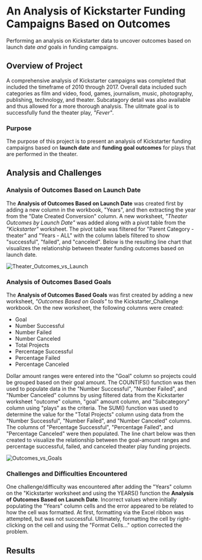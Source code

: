 # An Analysis of Kickstarter Funding Campaigns Based on Outcomes
Performing an analysis on Kickstarter data to uncover outcomes based on launch date *and* goals in funding campaigns.

## Overview of Project

A comprehensive analysis of Kickstarter campaigns was completed that included the timeframe of 2010 through 2017.  Overall data included such categories as film and video, food, games, journalism, music, photography, publishing, technology, and theater.  Subcatagory detail was also available and thus allowed for a more thorough analysis.  The ulitmate goal is to successfully fund the theater play, *"Fever"*.



### Purpose

The purpose of this project is to present an analysis of Kickstarter funding campaigns based on **launch date** and **funding goal outcomes** for plays that are performed in the theater.

## Analysis and Challenges



### Analysis of Outcomes Based on Launch Date

The **Analysis of Outcomes Based on Launch Date** was created first by adding a new column in the workbook, "Years", and then extracting the year from the "Date Created Conversion" column.  A new worksheet, *"Theater Outcomes by Launch Date"* was added along with a pivot table from the *"Kickstarter"* worksheet.  The pivot table was filtered for "Parent Category - theater" and "Years - ALL" with the column labels filtered to show "successful", "failed", and "canceled".  Below is the resulting line chart that visualizes the relationship between theater funding outcomes based on launch date.

![Theater_Outcomes_vs_Launch](https://user-images.githubusercontent.com/94148420/147168457-8d8e82f3-9e5d-45e3-8346-b086b99fd550.png)


### Analysis of Outcomes Based Goals

The **Analysis of Outcomes Based Goals** was first created by adding a new worksheet, *"Outcomes Based on Goals"* to the Kickstarter_Challenge workbook.  On the new worksheet, the following columns were created:

* Goal
* Number Successful
* Number Failed
* Number Canceled
* Total Projects
* Percentage Successful
* Percentage Failed
* Percentage Canceled

Dollar amount ranges were entered into the "Goal" column so projects could be grouped based on their goal amount.  The COUNTIFS() function was then used to populate data in the "Number Successful", "Number Failed", and "Number Canceled" columns by using filtered data from the Kickstarter worksheet "outcome" column, "goal" amount column, and "Subcategory" column using "plays" as the criteria.  The SUM() function was used to determine the value for the "Total Projects" column using data from the "Number Successful", "Number Failed", and "Number Canceled" columns.  The columns of "Percentage Successful", "Percentage Failed", and "Percentage Canceled" were then populated.  The line chart below was then created to visualize the relationship between the goal-amount ranges and percentage successful, failed, and canceled theater play funding projects.

![Outcomes_vs_Goals](https://user-images.githubusercontent.com/94148420/147176154-c024d5be-e50f-4db6-aa60-adffd7be2ef5.png)

        

### Challenges and Difficulties Encountered

One challenge/difficulty was encountered after adding the "Years" column on the "Kickstarter worksheet and using the YEARS() function the **Analysis of Outcomes Based on Launch Date**.  Incorrect values where initially populating the "Years" column cells and the error appeared to be related to how the cell was formatted.  At first, formatting via the Excel ribbon was attempted, but was not successful.  Ultimately, formatting the cell by right-clicking on the cell and using the "Format Cells..." option corrected the problem.

## Results
